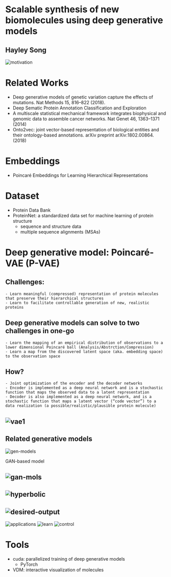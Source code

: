 # Scalable synthesis of new biomolecules using deep generative models
## Hayley Song

![motivation](/images/motivation.png)

# Related Works
- Deep generative models of genetic variation capture the effects of mutations. Nat Methods 15, 816–822 (2018). 
- Deep Sematic Protein Annotation Classification and Exploration
- A multiscale statistical mechanical framework integrates biophysical and genomic data to assemble cancer networks. Nat Genet 46, 1363–1371 (2014)
- Onto2vec: joint vector-based representation of biological entities and their ontology-based annotations. arXiv preprint arXiv:1802.00864.(2018)

# Embeddings
- Poincaré Embeddings for Learning Hierarchical Representations

# Dataset
- Protein Data Bank
- ProteinNet: a standardized data set for machine learning of protein structure
  - sequence and structure data
  - multiple sequence alignments (MSAs)

# Deep generative model: Poincaré-VAE (P-VAE)
## Challenges:
	- Learn meaningful (compressed) representation of protein molecules that preserve their hierarchical structures 
	- Learn to facilitate controllable generation of new, realistic proteins

## Deep generative models can solve to two challenges in one-go
	- Learn the mapping of an empirical distribution of observations to a lower dimensional Poincaré ball (Analysis/Abstrction/Compression)
	- Learn a map from the discovered latent space (aka. embedding space) to the observation space

## How?
	- Joint optimization of the encoder and the decoder networks 
	- Encoder is implemented as a deep neural network and is a stochastic function that maps the observed data to a latent representation
	- Decoder is also implemented as a deep neural network, and is a stochastic function that maps a latent vector (“code vector”) to a data realization (a possible/realistic/plausible protein molecule)
  
![vae1](/images/vae1.png)
---
## Related generative models
![gen-models](/images/gen-models.png)

GAN-based model

![gan-mols](/images/gan-mol.gif)
---
![hyperbolic](/images/hyperbolic-space.png)
---
![desired-output](/images/desired-output.png)
---
![applications](/images/applications.png)
![learn](/images/learn.png)
![control](/images/control.png)

# Tools
- cuda: parallelized training of deep generative models
	- PyTorch
- VDM: interactive visualization of molecules




